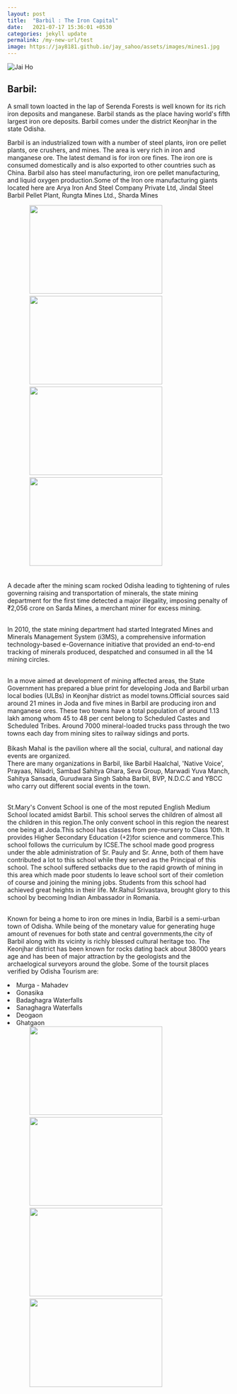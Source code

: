 ```yaml
---
layout: post
title:  "Barbil : The Iron Capital"
date:   2021-07-17 15:36:01 +0530
categories: jekyll update
permalink: /my-new-url/test
image: https://jay8181.github.io/jay_sahoo/assets/images/mines1.jpg
---
```

<img src="https://jay8181.github.io/jay_sahoo/assets/images/mines1.jpg" alt="Jai Ho">
<h2>Barbil:</h2> A small town loacted in the lap of Serenda Forests is well known for its rich iron deposits and manganese. Barbil stands as the place having world's fifth largest iron ore deposits.
Barbil comes under the district Keonjhar in the state Odisha.
<br>

Barbil is an industrialized town with a number of steel plants, iron ore pellet plants, ore crushers, and mines. The area is very rich in iron and manganese ore. The latest demand is for iron ore fines. The iron ore is consumed domestically and is also exported to other countries such as China. Barbil also has steel manufacturing, iron ore pellet manufacturing, and liquid oxygen production.Some of the Iron ore manufacturing giants located here are Arya Iron And Steel Company Private Ltd, Jindal Steel Barbil Pellet Plant, Rungta Mines Ltd., Sharda Mines<br>


 <style>
    .images-container{
        justify-content: center;
        align-items: center:
    }
    .images-container img{
        margin-left: 50px;
        margin-right: 5px;
        margin-bottom: 5px

    }
</style>   
     
 <div class = "images-container">
  <img src="https://jay8181.github.io/jay_sahoo/assets/images/img101.jpg" width = "300" height = "200">
  <img src="https://jay8181.github.io/jay_sahoo/assets/images/img102.jpg" width = "300" height = "200">
  <img src="https://jay8181.github.io/jay_sahoo/assets/images/img103.jpg" width = "300" height = "200">  
   <img src="https://jay8181.github.io/jay_sahoo/assets/images/img104.jpg" width = "300" height = "200"> 

  
<br>
<br>
  

A decade after the mining scam rocked Odisha leading to tightening of rules governing raising and transportation of minerals, the state mining department for the first time detected a major illegality, imposing penalty of ₹2,056 crore on Sarda Mines, a merchant miner for excess mining.<br><br>

In 2010, the state mining department had started Integrated Mines and Minerals Management System (i3MS), a comprehensive information technology-based e-Governance initiative that provided an end-to-end tracking of minerals produced, despatched and consumed in all the 14 mining circles.<br><br>

In a move aimed at development of mining affected areas, the State Government has prepared a blue print for developing Joda and Barbil urban local bodies (ULBs) in Keonjhar district as model towns.Official sources said around 21 mines in Joda and five mines in Barbil are producing iron and manganese ores. These two towns have a total population of around 1.13 lakh among whom 45 to 48 per cent belong to Scheduled Castes and Scheduled Tribes. Around 7000 mineral-loaded trucks pass through the two towns each day from mining sites to railway sidings and ports.
<br>
<br>
Bikash Mahal is the pavilion where all the social, cultural, and national day events are organized.<br>
There are many organizations in Barbil, like Barbil Haalchal, 'Native Voice', Prayaas, Niladri, Sambad Sahitya Ghara, Seva Group, Marwadi Yuva Manch, Sahitya Sansada, Gurudwara Singh Sabha Barbil, BVP, N.D.C.C and YBCC who carry out different social events in the town.
<br><br>

St.Mary's Convent School is one of the most reputed English Medium School located amidst Barbil. This school serves the children of almost all the children in this region.The only convent school in this region the nearest one being at Joda.This school has classes from pre-nursery to Class 10th. It provides Higher Secondary Education (+2)for science and commerce.This school follows the curriculum by ICSE.The school made good progress under the able administration of Sr. Pauly and Sr. Anne, both of them have contributed a lot to this school while they served as the Principal of this school.
The school suffered setbacks due to the rapid growth of mining in this area which made poor students lo leave school sort of their comletion of course and joining the mining jobs. Students from this school had achieved great heights in their life. Mr.Rahul Srivastava, brought glory to this school by becoming Indian Ambassador in Romania. 
<br><br>

Known for being a home to iron ore mines in India, Barbil is a semi-urban town of Odisha. While being of the monetary value for generating huge amount of revenues for both state and central governments,the city of Barbil along with its vicinty is richly blessed cultural heritage too. The Keonjhar district has been known for rocks dating back about 38000 years age and has been of major attraction by the geologists and the archaelogical surveyors around the globe. Some of the toursit places verified by Odisha Tourism are:<br>

<li>Murga - Mahadev<li>
Gonasika
<li>Badaghagra Waterfalls<li>
Sanaghagra Waterfalls
<li>Deogaon<li>
Ghatgaon

<div class = "images-container">
  <img src="https://jay8181.github.io/jay_sahoo/assets/images/khandadhar-falls.jpg" width = "300" height = "200">
  <img src="https://jay8181.github.io/jay_sahoo/assets/images/maa-tarini-temple-ghatgaon3.jpg" width = "300" height = "200">
  <img src="https://jay8181.github.io/jay_sahoo/assets/images/Kiriburu-Jharkhand-e1545161039334.jpg" width = "300" height = "200">  
   <img src="https://jay8181.github.io/jay_sahoo/assets/images/Murga-Mahadev-Falls-Barbil.jpg" width = "300" height = "200"> 
<br>




